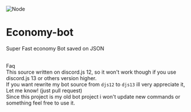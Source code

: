 ![Node](https://img.shields.io/badge/NODEJS-Stable-orange)

# Economy-bot
Super Fast economy Bot saved on JSON

<br /> Faq
<br /> This source written on discord.js 12, so it won't work though if you use discord.js 13 or others version higher.
<br /> If you want rewrite my bot source from `djs12` to `djs13` ill very appreciate it, Let me know! (just pull request)
<br /> Since this project is my old bot project i won't update new commands or something feel free to use it.

